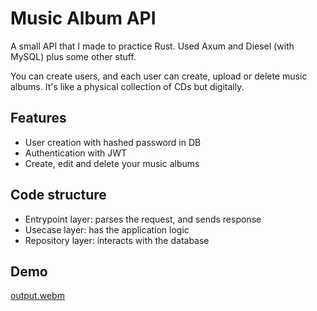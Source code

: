 # Music Album API

A small API that I made to practice Rust. Used Axum and Diesel (with MySQL) plus some other stuff.

You can create users, and each user can create, upload or delete music albums. It's like a physical collection of CDs but digitally.

## Features
- User creation with hashed password in DB
- Authentication with JWT
- Create, edit and delete your music albums

## Code structure
- Entrypoint layer: parses the request, and sends response
- Usecase layer: has the application logic
- Repository layer: interacts with the database

## Demo
[output.webm](https://github.com/jschuhmann47/music-album/assets/76596375/f3fe2560-0c4f-4017-9832-6b2074543ebf)
